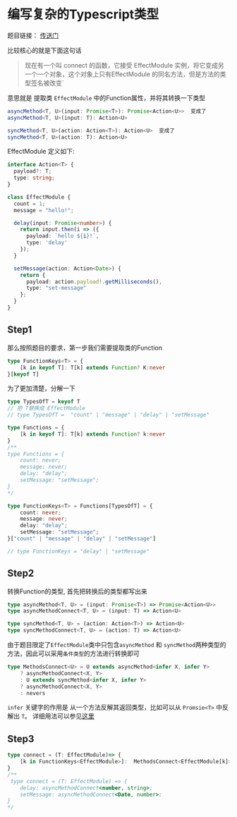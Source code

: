 # 编写复杂的Typescript类型

题目链接： [传送门](https://github.com/LeetCode-OpenSource/hire/blob/master/typescript_zh.md)

比较核心的就是下面这句话

> 现在有一个叫 connect 的函数，它接受 EffectModule 实例，将它变成另一个一个对象，这个对象上只有EffectModule 的同名方法，但是方法的类型签名被改变`

意思就是 提取类 `EffectModule` 中的Function属性，并将其转换一下类型

```typescript
asyncMethod<T, U>(input: Promise<T>): Promise<Action<U>>  变成了
asyncMethod<T, U>(input: T): Action<U>

syncMethod<T, U>(action: Action<T>): Action<U>  变成了
syncMethod<T, U>(action: T): Action<U>
```

EffectModule 定义如下:

```typescript
interface Action<T> {
  payload?: T;
  type: string;
}

class EffectModule {
  count = 1;
  message = "hello!";

  delay(input: Promise<number>) {
    return input.then(i => ({
      payload: `hello ${i}!`,
      type: 'delay'
    });
  }

  setMessage(action: Action<Date>) {
    return {
      payload: action.payload!.getMilliseconds(),
      type: "set-message"
    };
  }
}
```

## Step1

那么按照题目的要求，第一步我们需要提取类的Function

``` typescript
type FunctionKeys<T> = {
    [k in keyof T]: T[k] extends Function? K:never
}[keyof T]
```

为了更加清楚，分解一下

```typescript
type TypesOfT = keyof T
// 把 T替换成 EffectModule
// type TypesOfT =  "count" | "message" | "delay" | "setMessage"

type Functions = {
    [k in keyof T]: T[k] extends Function? k:never
}
/**
type Functions = {
    count: never;
    message: never;
    delay: "delay";
    setMessage: "setMessage";
}
*/

type FunctionKeys<T> = Functions[TypesOfT] = {
    count: never;
    message: never;
    delay: "delay";
    setMessage: "setMessage";
}["count" | "message" | "delay" | "setMessage"]

// type FunctionKeys = "delay" | "setMessage"
```

## Step2

转换Function的类型, 首先把转换后的类型都写出来

```typescript
type asyncMethod<T, U> = (input: Promise<T>) => Promise<Action<U>>
type asyncMethodConnect<T, U> = (input: T) => Action<U>

type syncMethod<T, U> = (action: Action<T>) => Action<U>
type syncMethodConnect<T, U> = (action: T) => Action<U>
```

由于题目限定了`EffectModule`类中只包含`asyncMethod` 和 `syncMethod`两种类型的方法，因此可以采用`条件类型`的方法进行转换即可

```typescript
type MethodsConnect<U> = U extends asyncMethod<infer X, infer Y>
    ? asyncMethodConnect<X, Y>
    : U extends syncMethod<infer X, infer Y>
    ? asyncMethodConnect<X, Y>
    : nevers
```

`infer` 关键字的作用是 从一个方法反解其返回类型，比如可以从 `Promsie<T>` 中反解出 `T`。
详细用法可以参见[这里](https://jkchao.github.io/typescript-book-chinese/tips/infer.html)

## Step3

```typescript
type connect = (T: EffectModule)=> {
    [k in FunctionKeys<EffectModule>]:  MethodsConnect<EffectModule[k]>
}
/**
 type connect = (T: EffectModule) => {
    delay: asyncMethodConnect<number, string>;
    setMessage: asyncMethodConnect<Date, number>;
}
*/
```
